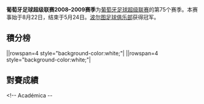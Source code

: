 **葡萄牙足球超级联赛2008–2009赛季**为[葡萄牙足球超级联赛](../Page/葡萄牙足球超级联赛.md "wikilink")的第75个赛季。本赛事始于8月22日，结束于5月24日。[波尔图足球俱乐部](../Page/波尔图足球俱乐部.md "wikilink")获得冠军。

## 積分榜

||rowspan=4 style="background-color:white;"|         ||rowspan=4
style="background-color:white;"|

## 對賽成績

\<\!-- Académica --